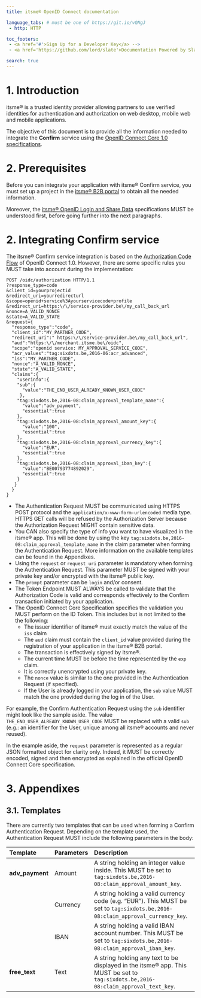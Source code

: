 ```yaml
---
title: itsme® OpenID Connect documentation

language_tabs: # must be one of https://git.io/vQNgJ
 - http: HTTP

toc_footers:
 - <a href='#'>Sign Up for a Developer Key</a> -->
 - <a href='https://github.com/lord/slate'>Documentation Powered by Slate</a>

search: true
---
```

# 1. Introduction
itsme® is a trusted identity provider allowing partners to use verified identities for authentication and authorization on web desktop, mobile web and mobile applications. 

The objective of this document is to provide all the information needed to integrate the **Confirm** service using the <a href="http://openid.net/specs/openid-connect-core-1_0.html" target="blank">OpenID Connect Core 1.0 specifications</a>.

<a name="Onboarding"></a>
# 2. Prerequisites
 
Before you can integrate your application with itsme® Confirm service, you must set up a project in the <a href="https://brand.belgianmobileid.be/d/CX5YsAKEmVI7" target="blank">itsme® B2B portal</a> to obtain all the needed information.

Moreover, the <a href="https://belgianmobileid.github.io/slate/" target="blank">itsme® OpenID Login and Share Data</a> specifications MUST be understood first, before going further into the next paragraphs.
  
  
# 2. Integrating Confirm service

The itsme® Confirm service integration is based on the <a href="http://openid.net/specs/openid-connect-core-1_0.html#CodeFlowAuth" target="blank">Authorization Code Flow</a> of OpenID Connect 1.0. However, there are some specific rules you MUST take into account during the implementation:

```http--inline
POST /oidc/authorization HTTP/1.1
?response_type=code
&client_id=yourprojectid
&redirect_uri=yourredirecturl
&scope=openid+service%3Ayourservicecode+profile
&redirect_uri=https:\/\/service-provider.be\/my_call_back_url 
&nonce=A_VALID_NONCE 
&state=A_VALID_STATE 
&request={
  "response_type":"code",
  "client_id":"MY_PARTNER_CODE",
  "redirect_uri":" https:\/\/service-provider.be\/my_call_back_url",
  "aud":"https:\/\/merchant.itsme.be\/oidc",
  "scope":"openid service: MY_APPROVAL_SERVICE_CODE",
  "acr_values":"tag:sixdots.be,2016-06:acr_advanced",
  "iss":"MY_PARTNER_CODE",
  "nonce":"A_VALID_NONCE",
  "state":"A_VALID_STATE",
  "claims":{
    "userinfo":{
    "sub":{
      "value":"THE_END_USER_ALREADY_KNOWN_USER_CODE"
     },
    "tag:sixdots.be,2016-08:claim_approval_template_name":{
      "value":"adv_payment",
      "essential":true
    },
    "tag:sixdots.be,2016-08:claim_approval_amount_key":{
      "value":"100",
      "essential":true
    },
    "tag:sixdots.be,2016-08:claim_approval_currency_key":{
      "value":"EUR",
      "essential":true
    },
    "tag:sixdots.be,2016-08:claim_approval_iban_key":{
      "value":"BE00793774892029",
      "essential":true
    }
   }
  }
}
```

<ul>
  <li>The Authentication Request MUST be communicated using HTTPS POST protocol and the <code>application/x-www-form-urlencoded</code> media type. HTTPS GET calls will be refused by the Authorization Server because the Authorization Request MIGHT contain sensitive data.   </li>
  <li>You CAN also specify the type of info you want to have visualized in the itsme® app. This will be done by using the key <code>tag:sixdots.be,2016-08:claim_approval_template_name</code> in the </code>claim</code> parameter when forming the Authentication Request. More information on the available templates can be found in the Appendixes.</li>    
  <li>Using the <code>request</code> or <code>request_uri</code> parameter is mandatory when forming the Authentication Request. This parameter MUST be signed with your private key and/or encrypted with the itsme® public key.</li>
  <li>The <code>prompt</code> parameter can be <code>login</code> and/or <login>consent</code>.</li>
  <li>The Token Endpoint MUST ALWAYS be called to validate that the Authorization Code is valid and corresponds effectively to the Confirm transaction initiated by your application.</li>
  <li>The OpenID Connect Core Specification specifies the validation you MUST perform on the ID Token. This includes but is not limited to the the following:
    <ul>
      <li>The issuer identifier of itsme® must exactly match the value of the <code>iss</code> claim</li>
      <li>The <code>aud</code> claim must contain the <code>client_id</code> value provided during the registration of your application in the itsme® B2B portal.</li>
      <li>The transaction is effectively signed by itsme®.</li>
      <li>The current time MUST be before the time represented by the <code>exp</code> claim.</li>
      <li>It is correctly unencrypted using your private key.</li>
      <li>The <code>nonce</code> value is similar to the one provided in the Authentication Request (if specified).</li>
      <li>If the User is already logged in your application, the <code>sub</code> value MUST match the one provided during the log in of the User.</li>
    </ul>
   </li>
 </ul>
  
For example, the Confirm Authentication Request using the `sub` identifier might look like the sample aside. The value `THE_END_USER_ALREADY_KNOWN_USER_CODE` MUST be replaced with a valid `sub` (e.g.: an identifier for the User, unique among all itsme® accounts and never reused).

<aside class="notice">In the example aside, the <code>request</code> parameter is represented as a regular JSON formatted object for clarity only. Indeed, it MUST be correctly encoded, signed and then encrypted as explained in the official OpenID Connect Core specification.</aside>


# 3. Appendixes

## 3.1. Templates

There are currently two templates that can be used when forming a Confirm Authentication Request. Depending on the template used, the Authentication Request MUST include the following parameters in the body:

Template | Parameters |  Description
:-------- | :-------- | :--------
**adv_payment** | Amount | A string holding an integer value inside. This MUST be set to <code>tag:sixdots.be,2016-08:claim_approval_amount_key</code>.
<label></label> | Currency | A string holding a valid currency code (e.g. “EUR”). This MUST be set to <code>tag:sixdots.be,2016-08:claim_approval_currency_key</code>.
<label></label> | IBAN | A string holding a valid IBAN account number. This MUST be set to <code>tag:sixdots.be,2016-08:claim_approval_iban_key</code>.
 **free_text** | Text | A string holding any text to be displayed in the itsme® app. This MUST be set to <code>tag:sixdots.be,2016-08:claim_approval_text_key</code>.








